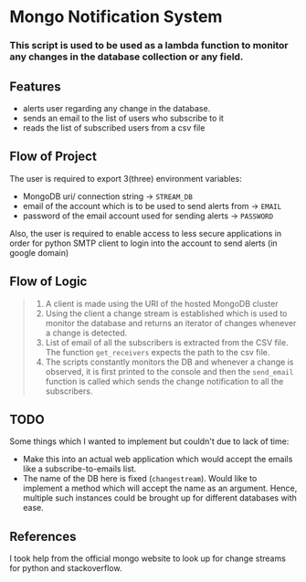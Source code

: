 # Mongo Notification System

### This script is used to be used as a lambda function to monitor any changes in the database collection or any field.

## Features

* alerts user regarding any change in the database.
* sends an email to the list of users who subscribe to it
* reads the list of subscribed users from a csv file

## Flow of Project

The user is required to export 3(three) environment variables:
* MongoDB uri/ connection string -> `STREAM_DB`
* email of the account which is to be used to send alerts from -> `EMAIL`
* password of the email account used for sending alerts -> `PASSWORD`

Also, the user is required to enable access to less secure applications in order for python SMTP client to login into the account to send alerts (in google domain)

## Flow of Logic

> 1. A client is made using the URI of the hosted MongoDB cluster
> 2. Using the client a change stream is established which is used to monitor the database and returns an iterator of changes whenever a change is detected.
> 3. List of email of all the subscribers is extracted from the CSV file. The function `get_receivers` expects the path to the csv file.
> 4. The scripts constantly monitors the DB and whenever a change is observed, it is first printed to the console and then the `send_email` function is called which sends the change notification to all the subscribers.

## TODO

Some things which I wanted to implement but couldn't due to lack of time: 
* Make this into an actual web application which would accept the emails like a subscribe-to-emails list.
* The name of the DB here is fixed (`changestream`). Would like to implement a method which will accept the name as an argument. Hence, multiple such instances could be brought up for different databases with ease. 


## References
I took help from the official mongo website to look up for change streams for python and stackoverflow.